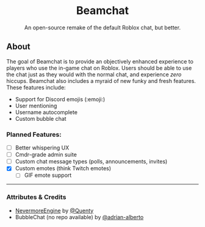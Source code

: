 <h1 align="center">Beamchat</h1>
<div align="center">An open-source remake of the default Roblox chat, but better.</div>

## About
The goal of Beamchat is to provide an objectively enhanced experience to players who use the in-game chat on Roblox. Users should be able to use the chat just as they would with the normal chat, and experience _zero_ hiccups. Beamchat also includes a myraid of new funky and fresh features. These features include:

* Support for Discord emojis (:emoji:)
* User mentioning
* Username autocomplete
* Custom bubble chat

### Planned Features:
- [ ] Better whispering UX
- [ ] Cmdr-grade admin suite
- [ ] Custom chat message types (polls, announcements, invites)
- [x] Custom emotes (think Twitch emotes)
	- [ ] GIF emote support

---

### Attributes & Credits
* [NevermoreEngine](https://github.com/Quenty/NevermoreEngine) by [@Quenty](https://github.com/Quenty)
* BubbleChat (no repo available) by [@adrian-alberto](https://github.com/adrian-alberto)